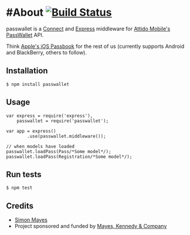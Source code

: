 #About [![Build Status](https://travis-ci.org/mayeskennedy/passwallet.png)](https://travis-ci.org/mayeskennedy/passwallet)
=====

passwallet is a [Connect](http://senchalabs.github.com/connect/) and [Express](http://expressjs.com/) middleware for [Attido Mobile's](http://attidomobile.com) [PassWallet](http://passwallet.attidomobile.com) API.

Think [Apple's iOS Passbook](http://www.apple.com/ios/whats-new/#passbook) for the rest of us (currently supports Android and BlackBerry, others to follow).

## Installation

	$ npm install passwallet

## Usage

	var express = require('express'),
		passwallet = require('passwallet');

	var app = express()
			.use(passwallet.middleware());

	// when models have loaded
	passwallet.loadPass(Pass/*Some model*/);
	passwallet.loadPass(Registration/*Some model*/);

## Run tests

	$ npm test

## Credits

  - [Simon Mayes](https://github.com/simonmayes)
  - Project sponsored and funded by [Mayes, Kennedy & Company](http://mayeskennedy.co.uk)